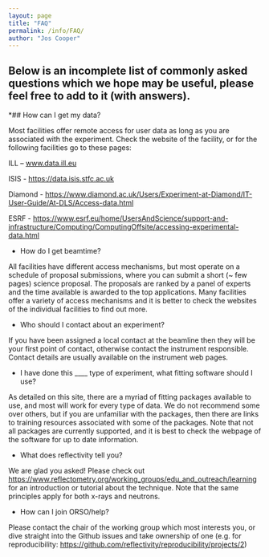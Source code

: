 ```yaml
---
layout: page
title: "FAQ"
permalink: /info/FAQ/
author: "Jos Cooper"
---
```



## Below is an incomplete list of commonly asked questions which we hope may be useful, please feel free to add to it (with answers).



*## How can I get my data?


Most facilities offer remote access for user data as long as you are associated with the experiment. Check the website of the facility, or for the following facilities go to these pages:

ILL – www.data.ill.eu

ISIS - https://data.isis.stfc.ac.uk

Diamond - https://www.diamond.ac.uk/Users/Experiment-at-Diamond/IT-User-Guide/At-DLS/Access-data.html

ESRF - https://www.esrf.eu/home/UsersAndScience/support-and-infrastructure/Computing/ComputingOffsite/accessing-experimental-data.html 



* How do I get beamtime?

All facilities have different access mechanisms, but most operate on a schedule of proposal submissions, where you can submit a short (~ few pages) science proposal. The proposals are ranked by a panel of experts and the time available is awarded to the top applications. Many facilities offer a variety of access mechanisms and it is better to check the websites of the individual facilities to find out more.



* Who should I contact about an experiment?

If you have been assigned a local contact at the beamline then they will be your first point of contact, otherwise contact the instrument responsible. Contact details are usually available on the instrument web pages.



* I have done this ____ type of experiment, what fitting software should I use?

As detailed on this site, there are a myriad of fitting packages available to use, and most will work for every type of data. We do not recommend some over others, but if you are unfamiliar with the packages, then there are links to training resources associated with some of the packages. Note that not all packages are currently supported, and it is best to check the webpage of the software for up to date information.



* What does reflectivity tell you?

We are glad you asked! Please check out https://www.reflectometry.org/working_groups/edu_and_outreach/learning for an introduction or tutorial about the technique. Note that the same principles apply for both x-rays and neutrons.



* How can I join ORSO/help?

Please contact the chair of the working group which most interests you, or dive straight into the Github issues and take ownership of one (e.g. for reproducibility: https://github.com/reflectivity/reproducibility/projects/2)




